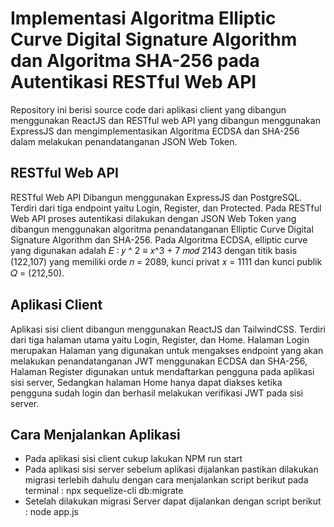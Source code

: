 # Implementasi Algoritma Elliptic Curve Digital Signature Algorithm dan Algoritma SHA-256 pada Autentikasi RESTful Web API

Repository ini berisi source code dari aplikasi client yang dibangun menggunakan ReactJS dan RESTful web API yang dibangun menggunakan ExpressJS dan mengimplementasikan Algoritma ECDSA dan SHA-256 dalam melakukan penandatanganan JSON Web Token.

## RESTful Web API
RESTful Web API Dibangun menggunakan ExpressJS dan PostgreSQL. Terdiri dari tiga endpoint yaitu Login, Register, dan Protected. Pada RESTful Web API proses autentikasi dilakukan dengan JSON Web Token yang dibangun menggunakan algoritma penandatanganan Elliptic Curve Digital Signature Algorithm dan SHA-256. Pada Algoritma ECDSA, elliptic curve yang digunakan adalah 𝐸 ∶ 𝑦 ^ 2 ≡ 𝑥^3 + 7 𝑚𝑜𝑑 2143 dengan titik basis (122,107) yang memiliki orde 𝑛 = 2089, kunci privat 𝑥 = 1111 dan kunci publik 𝑄 = (212,50).

## Aplikasi Client 
Aplikasi sisi client dibangun menggunakan ReactJS dan TailwindCSS. Terdiri dari tiga halaman utama yaitu Login, Register, dan Home. Halaman Login merupakan Halaman yang digunakan untuk mengakses endpoint yang akan melakukan penandatanganan JWT menggunakan ECDSA dan SHA-256, Halaman Register digunakan untuk mendaftarkan pengguna pada aplikasi sisi server, Sedangkan halaman Home hanya dapat diakses ketika pengguna sudah login dan berhasil melakukan verifikasi JWT pada sisi server.


## Cara Menjalankan Aplikasi
* Pada aplikasi sisi client cukup lakukan NPM run start
* Pada aplikasi sisi server sebelum aplikasi dijalankan pastikan dilakukan migrasi terlebih dahulu dengan cara menjalankan script berikut pada terminal :  npx sequelize-cli db:migrate
* Setelah dilakukan migrasi Server dapat dijalankan dengan script berikut : node app.js